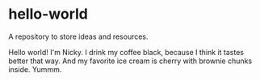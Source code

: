 # hello-world
A repository to store ideas and resources.

Hello world!
I'm Nicky. I drink my coffee black, because I think it tastes better that way. And my favorite ice cream is cherry with brownie chunks inside. Yummm.

